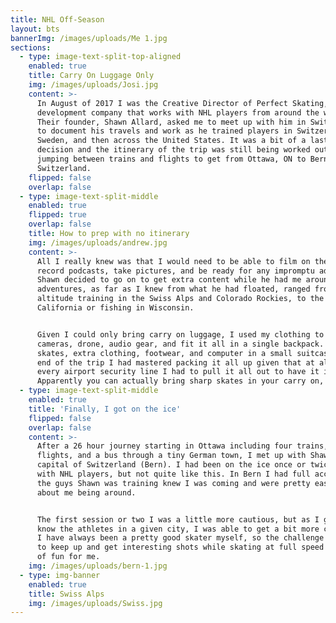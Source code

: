 ```yaml
---
title: NHL Off-Season
layout: bts
bannerImg: /images/uploads/Me 1.jpg
sections:
  - type: image-text-split-top-aligned
    enabled: true
    title: Carry On Luggage Only
    img: /images/uploads/Josi.jpg
    content: >-
      In August of 2017 I was the Creative Director of Perfect Skating, a hockey
      development company that works with NHL players from around the world.
      Their founder, Shawn Allard, asked me to meet up with him in Switzerland
      to document his travels and work as he trained players in Switzerland,
      Sweden, and then across the United States. It was a bit of a last minute
      decision and the itinerary of the trip was still being worked out as I was
      jumping between trains and flights to get from Ottawa, ON to Bern,
      Switzerland.
    flipped: false
    overlap: false
  - type: image-text-split-middle
    enabled: true
    flipped: true
    overlap: false
    title: How to prep with no itinerary
    img: /images/uploads/andrew.jpg
    content: >-
      All I really knew was that I would need to be able to film on the ice,
      record podcasts, take pictures, and be ready for any impromptu adventures
      Shawn decided to go on to get extra content while he had me around. Those
      adventures, as far as I knew from what he had floated, ranged from
      altitude training in the Swiss Alps and Colorado Rockies, to the desert of
      California or fishing in Wisconsin.


      Given I could only bring carry on luggage, I used my clothing to wrap
      cameras, drone, audio gear, and fit it all in a single backpack. I put my
      skates, extra clothing, footwear, and computer in a small suitcase. By the
      end of the trip I had mastered packing it all up given that at almost
      every airport security line I had to pull it all out to have it inspected.
      Apparently you can actually bring sharp skates in your carry on, who knew?
  - type: image-text-split-middle
    enabled: true
    title: 'Finally, I got on the ice'
    flipped: false
    overlap: false
    content: >-
      After a 26 hour journey starting in Ottawa including four trains, two
      flights, and a bus through a tiny German town, I met up with Shawn in the
      capital of Switzerland (Bern). I had been on the ice once or twice before
      with NHL players, but not quite like this. In Bern I had full access. All
      the guys Shawn was training knew I was coming and were pretty easy going
      about me being around.


      The first session or two I was a little more cautious, but as I got to
      know the athletes in a given city, I was able to get a bit more creative.
      I have always been a pretty good skater myself, so the challenge of trying
      to keep up and get interesting shots while skating at full speed was a lot
      of fun for me.
    img: /images/uploads/bern-1.jpg
  - type: img-banner
    enabled: true
    title: Swiss Alps
    img: /images/uploads/Swiss.jpg
---
```

